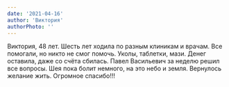 ```yaml
---
date: '2021-04-16'
author: 'Виктория'
authorPhoto: ''
---
```

Виктория, 48 лет. Шесть лет ходила по разным клиникам и врачам. Все помогали, но никто не смог помочь. Уколы, таблетки, мази. Денег оставила, даже со счёта сбилась. Павел Васильевич за неделю решил все вопросы. Шея пока болит немного, на это небо и земля. Вернулось желание жить. Огромное спасибо!!!